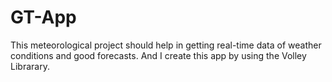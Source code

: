 # GT-App
This meteorological project should help in getting real-time data of weather conditions and good forecasts. And I create this app by using the Volley Librarary.
